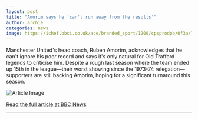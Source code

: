 ```yaml
---
layout: post
title: "Amorim says he 'can't run away from the results'"
author: archie
categories: news
image: https://ichef.bbci.co.uk/ace/branded_sport/1200/cpsprodpb/0f3a/live/455aafb0-a059-11f0-b741-177e3e2c2fc7.jpg
---
```

Manchester United's head coach, Ruben Amorim, acknowledges that he can't ignore his poor record and says it's only natural for Old Trafford legends to criticise him. Despite a rough last season where the team ended up 15th in the league—their worst showing since the 1973-74 relegation—supporters are still backing Amorim, hoping for a significant turnaround this season.

![Article Image](https://ichef.bbci.co.uk/ace/branded_sport/1200/cpsprodpb/0f3a/live/455aafb0-a059-11f0-b741-177e3e2c2fc7.jpg)

[Read the full article at BBC News](https://www.bbc.com/sport/football/articles/cr4q750xlv9o?at_medium=RSS&at_campaign=rss)

---
